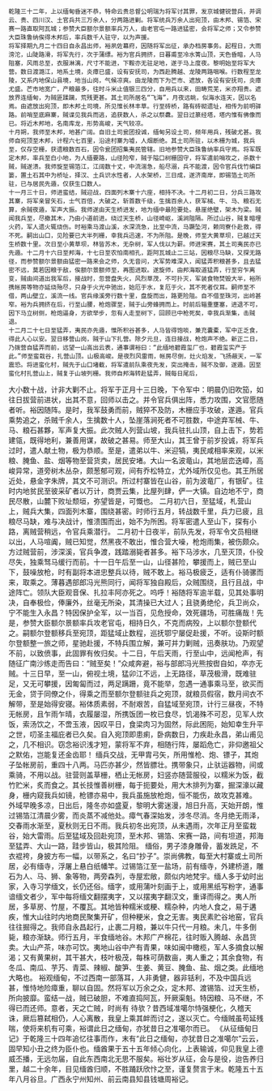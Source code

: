     乾隆三十二年，上以缅甸昏迷不恭，特命云贵总督公明瑞为将军讨其罪，发京城健锐营兵，并调云、贵、四川汉、土官兵共三万余人，分两路进剿。将军统兵万余人出宛顶，由木邦、锡箔、宋赛一路直取阿瓦城；参赞大臣额尔景额率兵万人，由老官屯一路进猛密，会将军之师；又令参赞大臣珠鲁纳俟得木邦后，率兵数千人驻守，以为声援。
    将军择期九月二十四日自永昌出师，裕夙佐幕府，因随将军出征，承办档房事务。起程日，大雨滂沱，山陡路滑，将军先行，次于蒲缥。裕为官兵拥挤，日暮甫至冷水箐山顶，天色昏暗，人马阻塞，风雨总至，衣服淋漓，尺寸不能进，下鞍亦无驻足地，遂于马上度夜。黎明始至将军大营。数日渡潞江，地系土境，炎瘴已盛，设有安抚司，为西赴腾越、龙陵两路咽喉。行数程至龙陵，又系内地保山县境，地当山岗，气候凉爽。由龙陵而下为芒市、遮放，各设有安抚司，炎瘴尤盛。芒市地宽广，产粮最多，往时斗米止值银三四分，自用兵以来，田畴荒芜，米亦翔贵。遮放界连缅甸，为贼匪蹂躏，荒残更甚。其土司所居名“飞海”，月夜远眺，似海水连天，因以名焉。由遮放出宛顶，即木邦土司境，所见惟长林丰草。行至砖桥，路有砖砌遗址，相传为前明驿路。前哨至底麻寨，贼谍见我兵而逃，追获数人，杀之以祭纛。翌日过篆经塔，塔内惟有佛像而已。将近木邦地，名南库龙，形势高峻，天气较凉。
    十月朔，我师至木邦，地甚广阔。自旧土司瓮团投诚，缅甸另设土司，频年用兵，残破尤甚。我师自宛顶至木邦，计程六七百里，沿途村寨为墟，人烟断绝。其土司所驻，以木栅为城，我兵至，仅存空栅，获遗粮数百石，因令瓮团招集夷民管辖。旧地参赞大臣珠鲁纳率兵守焉。将军既定木邦，率兵至白小地，为人缅要路，山径险窄，贼于隘口树栅固守，将军遣前哨攻之，杀数十贼，贼遂溃。我师旋至锡箔江，江阔数十丈，中流湍急，船尽溺，兵不能渡，因令官兵伐竹编巨篓，置土石其中为桥址，择汉、土兵识水性者，人水架桥，三日成，遂济南岸，即锡箔土司所驻，已与居民先遁，仅获生口数人。
    十一月三十日，师进蛮结，贼迎战，四面列木寨十六座，相持不决。十二月初二日，分兵三路攻其寨，将军亲冒矢石，士气百倍，大破之，斩首数千级，生擒百余人，获军械、牛、马、粮石无算，余贼夜遁，军声大振。我师遂由天生桥进发，地为缅中最险要处。悬崖绝壁，架木为梁。贼闻我兵至，尽撤其木，乃由小道前进。绕过天生桥，山径崎岖，溪涧阻隔。所过山谷，贼复暗埋火药，军人遗火辄烧伤。时裕乘马渡山溪，水深流急，比至中流，马蹶坠河，赖同寮仆赴救，得不死。嗣出山口，见险要已大半列栅，幸我兵迅速，不为所阻。是晚，师至大黄草坝，已越过天生桥数十里。次日至小黄草坝，林皆苏木，无杂树，军人伐以为薪。师进宋赛，其土司夷民亦已先遁。十二月十六日至邦海，十七日至农怕南相孔，距阿瓦城止二三站，因粮尽马缺，又探无路径，而参赞额尔景额由猛密一路来会之师，久无音问，大军势难深入，闻猛弄积粮甚多，且去猛密不远，莫若因粮于敌，俟额尔景额师至，再图进取。遂旋师，由邦海取道猛弄，行至穷乍离变，贼由间道出我军后，接战时，忽营盘失火，风烈草茂，不可扑灭，军装食物焚毁大半，裕所携帐房等物亦延烧殆尽，只身于火光中驰出，始厄于水，复厄于火，其不死者仅耳。嗣师至不借，两山壁立，溪流一线。官兵缘溪旁行数十里，盘旋而出，路更险阻。自不借至珠河，出岭甚窄。裕为兵拥挤在后，行至山腰，枪炮骤至，贼于山旁蜂拥而上。时前后辎重壅塞，进退不可，因下马立树侧，枪炮逼身，方欲举步，忽有人走至树下，回顾已中枪死矣，幸我兵渐集，击贼退。
    十二月二十七日至猛弄，夷民亦先遁，惟所积谷甚多，人马皆得饱啖，兼充囊橐，军中正乏食，得此人心以安。翌日移营山岗，贼于山下扎营。除夕元旦，连日接战，枪炮声不绝。新正二日，乃拨营自猛弄而前，远望一山高出云表，通事谓裕曰：“此缅地碧霞玺厂也，碧霞玺实产于此。”师至蛮栽谷，扎营山顶。山极高峻。是夜烈风雷雨，帐房尽倒，灶火焰发，飞扬蔽天，一军震恐。将进蛮化村，贼先于山口堵截，将军遣前队乘夜先发，突出掩击，贼不及御，遂遁。因至蛮化村扎营山上，贼复于山坡列栅。我师自邦海转赴猛弄，贼每日尾后，
大小数十战，计非大剿不止。将军于正月十三日晚，下令军中：明晨仍旧吹笳，如往日拔营前进状，出其不意，回师以击之。并令官兵俱出阵，悉力攻围，文官愿随者听。裕因随阵。是时，我军鼓勇而前，贼猝不及防，木栅应手攻破，遂遁。官兵乘势追之，杀贼千余人，生擒数十人，坠崖落涧死者不可胜数，中途弃军械、牛、马、粮石甚夥，军声复大振。此次贼人列营山坡，我兵驻扎山顶，自上击下，势若建瓴，既得地利，兼善用谋，故破之甚易。师至大山，其王曾于前岁投诚，将军兵过时，遣人献土物，极为恭顺。至是，遣弟以牛、米迎犒，夷民咸相率来观，以米粮、腌鱼、盐、烟等物至营货卖，居民安堵。大山一名波竜山，其地层峦迭嶂，高峻异常，道旁树木丛杂，颇葱郁可观，间有乔松特立，尤外域所仅见也。其王所居近处，悬金字朱牌，其文不可测识。所过村寨皆在山谷，前为波竜厂，有银矿。往时内地贫民至彼采矿者以万计，商贾云集，比屋列肆，俨一大镇。自边地不宁，商民尽散，山麓下败址颓垣，弥望皆是，可慨也。
    二月初六日，至猛域，札营山上，贼兵大集，四面列木寨，围绕甚密。时师行五月，转战数千里，兵力已疲，且粮尽马缺，难与决战计，惟溃围而出，始不为所困。将军密遣人至山下，探有小路，离贼营稍远，令官兵乘潜行。
    二月初十日夜半，前队先发，将军令文员相继以出，人马喧阗，贼已知觉，然黑夜不敢出，惟合营大噪，枪炮雨集，被伤颇众。方过贼营前，涉深溪，官兵争渡，践踏溺毙者甚多。裕下马涉水，几至灭顶，仆役尽失，独乘驽马缓行而前。十一日午后至一山，山径甚险，攀援而上，贼已至山下，鼓噪放枪，时有副将本进忠整兵以待，贼不敢上。裕马极疲乏，适有仆骑骡而来，取乘之。薄暮遇部郎冯光熊同行，闻将军独自殿后，众贼围绕，且行且战，中途阵亡。领队大臣观音保、扎拉丰阿亦死之。呜呼！裕随将军逾半载，见其处事明决，自奉极俭，俸廉外，丝毫无所染，其清操已大过人；且骁勇绝伦，兵卫尚众，宁不能生入永昌？特因保护全军，以一当百，见危授命，效死疆场，可胜痛哉！先是，参赞大臣额尔景额率兵攻老官屯，相持日久，不克而病殁，上以额尔登额代之。嗣额尔登额移兵至宛顶，距猛域止数程，巡抚鄂宁屡促赴援，不听。设斯时额尔登额整一旅之师，星驰赴援，不特兵围立解，兼可并力剿贼，迅奏肤功。乃观望不前，以致偾事，此固罪有攸归矣。十二日，午后天雨，行至山中，远闻枪声，有随征广南沙练走而告曰：“贼至矣！”众咸奔避，裕与部郎冯光熊按辔自如，卒亦无贼。十三日早，至一山，俯视土境，猛卯江不远，上无路径，草茂极滑，既难驻足，又无可攀援，因匍匐而过，两足蹒跚，竟不能举，忽遇一通事乘马至，欲买而无金，贷于同僚之仆，得乘之而至额尔登额驻兵之宛顶，就粮员假宿，数月间衣不解带，至是始得安寝。裕体质素弱，不耐艰苦，自猛域至宛顶，计行三昼夜，不特无帐房，且乍雨乍晴，衣履屡湿，所携饭团一枚已食尽，饥渴殊不可忍，见军人炊饭，索汤饮之，不啻玉液，因叹平日，食梁肉习为固然，际此困阨，始知幸生升平之世，叨圣主福庇者已久矣。自入宛顶即患痢，卧病数日，力疾赴永昌，弟山甫见之，几不相识。窃念裕识浅才短，蒙将军不弃，相随行阵，屡蹈危亡，非仰邀祖父之默佑，岂能复还金齿耶！
    缅兵交战，无甲胄弓矢，所用惟枪、炮、镖子，其炮子坠帐房前，重四十八两。马匹亦甚少，然皆膘壮。携带象只，止驮运器物，间或乘骑，不用以战。驻营则盖草栅，栖止无帐房，妇竖亦随营服役，以糯米为饭，截竹贮米，炙而食之。其长技惟善树栅，每于扼要处，用大木排列为寨，掘深濠以藏身，栅内窥我兵如镜，枪镖亦易中，我兵虽施放枪炮，恒不能伤，故攻克甚难。
    外域早晚多凉，日出后，隆冬亦如盛夏，黎明大雾迷漫，旭日升高，天始开朗，惟过锡箔江清晨少雾，而炎蒸不减他处。瘴气春深始发，涉冬尽消。冬月绝无雨泽，交春雨水渐至，夏秋则无日不雨。我兵初冬出宛顶，从未遇雨，次年正月至蛮栽谷，始大雷雨。后至猛域及回赴宛顶，至木邦、锡箔、宋赛一路，间有坦道，邦海至猛弄、大山一路，跬步皆山，极其险阻。
    缅俗，男子漆身雕骨，蓄发跣足，不衣裩袴，身披方布一幅，以带系之，名曰“抄子”。崇尚佛教，每至大村寨或土司所居，必有缅寺，浮屠上悬白纸幡竿。过锡箔江至一盐场，前有缅寺，外建桥道，雕石为人、马、狮、象等物，两旁森列，寺屋宏敞，颇似内地梵宇。缅人多于幼时出家，入寺习学缅文，长仍还俗。缅字，或用蒲叶刻画于上，或用黑纸写粉字，通事谙缅文者少，军中每将缅文翻摆夷字，又以摆夷字翻汉文，重译而得之。夷人所居，多草房、竹屋，不覆瓦。其地皆种糯米或粳、糯杂种，内地人食之，易于遘疾，惟大山往时内地商民聚集开矿，但种粳米，食之无害。夷民素贮谷地窑，官兵往往掘得之。我师自永昌起行，止裹二月粮，兼以牛只代一月粮。未几，牛多倒毙，粮亦渐缺。师行五月，半食缅地谷。木邦广产棉花，往时贩入腾越、永昌货卖。大山产茶，味亦可饮。夷地山谷中产有青果，味如闽中橄榄，军人多摘食以解渴；又有黄果树，其干甚大，枝叶极茂，每株可荫数亩，夷人重之；其余食物，有冬瓜、南瓜、芋艿、青菜、辣椒、酸笋、生姜、黄豆、腌鱼、盐、烟之类。此缅地大略也。
    裕观缅甸，不过西南一部落耳，人非勇健，器非铦利，不及中国兵远甚，惟恃地险瘴重，聊以自固。然将军以万余之众，定木邦、渡锡箔、过天生桥，所向披靡。蛮结一战，贼已破胆，不难直捣阿瓦，歼厥渠魁。特因粮、马不继，不得已而还师。意者，天之亡贼，时尚有
待欤？昔西域准噶尔恃强梗化，久稽天诛，厥后篡弑相仍，人心离散，我皇上乘其衅而讨之，遂以灭亡。今缅贼虽苟延残喘，使将来机有可乘，裕谓此日之缅甸，亦犹昔日之准噶尔而已。
    《从征缅甸日记》于乾隆三十四年追忆往事而作，末有“此日之缅甸，亦犹昔日之准噶尔”云云，固早知小丑之终为臣仆也。缅酋果于五十五年倾心向化，上表输诚，仰见我皇上德威丕播，无远勿届，自此东西南北无思不服矣。裕壮岁从征，会与是役，迨告养归里，越二十余年，目见缅酋归顺，不胜踊跃欣忭之至，谨复赘言于末。乾隆五十五年八月谷旦。广西永宁州知州、前云南县知县钱塘周裕记。

